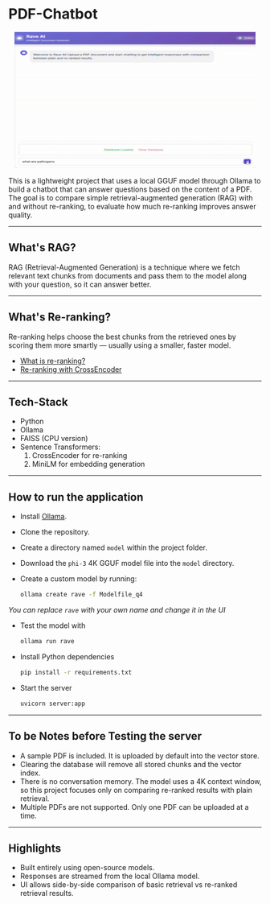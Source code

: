 # PDF-Chatbot

<p align="center">
  <img src="asset/demo.gif" width="480" height="270"/>
</p>

This is a lightweight project that uses a local GGUF model through Ollama to build a chatbot that can answer questions based on the content of a PDF.  
The goal is to compare simple retrieval-augmented generation (RAG) with and without re-ranking, to evaluate how much re-ranking improves answer quality.

---

## What's RAG?

RAG (Retrieval-Augmented Generation) is a technique where we fetch relevant text chunks from documents and pass them to the model along with your question, so it can answer better.

---

## What's Re-ranking?

Re-ranking helps choose the best chunks from the retrieved ones by scoring them more smartly — usually using a smaller, faster model.

- [What is re-ranking?](https://huggingface.co/blog/re-ranking)
- [Re-ranking with CrossEncoder](https://www.sbert.net/examples/applications/retrieve_rerank/README.html)

---

## Tech-Stack

- Python
- Ollama
- FAISS (CPU version)
- Sentence Transformers:
   1. CrossEncoder for re-ranking
   2. MiniLM for embedding generation

---

## How to run the application

- Install [Ollama](https://ollama.com).
- Clone the repository.
- Create a directory named `model` within the project folder.
-  Download the `phi-3` 4K GGUF model file into the `model` directory.
-  Create a custom model by running:
   
   ```bash
   ollama create rave -f Modelfile_q4
*You can replace `rave` with your own name and change it in the UI*
- Test the model with
  
  ```bash
  ollama run rave

- Install Python dependencies

  ```bash
  pip install -r requirements.txt

- Start the server

  ```bash
  uvicorn server:app

---

## To be Notes before Testing the server

- A sample PDF is included. It is uploaded by default into the vector store.
- Clearing the database will remove all stored chunks and the vector index.
- There is no conversation memory. The model uses a 4K context window, so this project focuses only on comparing re-ranked results with plain retrieval.
- Multiple PDFs are not supported. Only one PDF can be uploaded at a time.

---

## Highlights

- Built entirely using open-source models.
- Responses are streamed from the local Ollama model.
- UI allows side-by-side comparison of basic retrieval vs re-ranked retrieval results.

